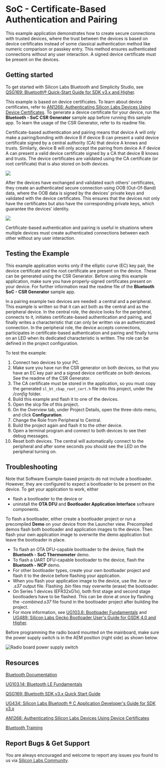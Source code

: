 # SoC - Certificate-Based Authentication and Pairing

This example application demonstrates how to create secure connections with trusted devices, where the trust between the devices is based on device certificates instead of some classical authentication method like numeric comparison or passkey entry. This method ensures authenticated connections without any user interaction. A signed device certificate must be present on the devices.

## Getting started

To get started with Silicon Labs Bluetooth and Simplicity Studio, see [QSG169: Bluetooth® Quick-Start Guide for SDK v3.x and Higher](https://www.silabs.com/documents/public/quick-start-guides/qsg169-bluetooth-sdk-v3x-quick-start-guide.pdf).

This example is based on device certificates. To learn about device certificates, refer to [AN1268: Authenticating Silicon Labs Devices Using Device Certificates](https://www.silabs.com/documents/public/application-notes/an1268-efr32-secure-identity.pdf). To generate a device certificate for your device, run the **Bluetooth - SoC CSR Generator** sample app before running this sample app. To learn the usage of the CSR Generator, refer to its readme file.

Certificate-based authentication and pairing means that device A will only make a pairing/bonding with device B if device B can present a valid device certificate signed by a central authority (CA) that device A knows and trusts. Similarly, device B will only accept the pairing from device A if device A can present a valid device certificate signed by a CA that device B knows and trusts. The device certificates are validated using the CA certificate (or root certificate) that is also stored on both devices.

![](readme_img1.png)

After the devices have exchanged and validated each others' certificates, they create an authenticated secure connection using OOB (Out-Of-Band) data, where the OOB data is signed by the devices' private keys and validated with the device certificates. This ensures that the devices not only have the certificates but also have the corresponding private keys, which guarantee the devices' identity.

![](readme_img2.png)

Certificate-based authentication and pairing is useful in situations where multiple devices must create authenticated connections between each other without any user interaction.

## Testing the Example

This example application works only if the elliptic curve (EC) key pair, the device certificate and the root certificate are present on the device. These can be generated using the CSR Generator. Before using this example application, make sure you have properly-signed certificates present on your device. For further information read the readme file of the **Bluetooth SoC - CSR Generator** sample app.

In a pairing example two devices are needed: a central and a peripheral. This example is written so that it can act both as the central and as the peripheral device. In the central role, the device looks for the peripheral, connects to it, initiates certificate-based authentication and pairing, and finally writes a characteristic that can only be written via an authenticated connection. In the peripheral role, the device accepts connections, participates in certificate-based authentication and pairing and finally turns on an LED when its dedicated characteristic is written. The role can be defined in the project configuration.

To test the example:
1. Connect two devices to your PC.
2. Make sure you have run the CSR generator on both devices, so that you have an EC key pair and a signed device certificate on both devices. See the readme of the CSR Generator.
3. The CA certificate must be stored in the application, so you must copy the generated `sl_bt_cbap_root_cert.h` file into this project, under the */config* folder.
4. Build this example and flash it to one of the devices.
5. Open the slcp file of this project.
6. On the Overview tab, under Project Details, open the three-dots-menu, and click **Configuration**.
7. Change the Role from Peripheral to Central.
6. Build the project again and flash it to the other device.
7. Open a terminal program and connect to both devices to see their debug messages.
8. Reset both devices. The central will automatically connect to the peripheral and after some seconds you should see the LED on the peripheral turning on.

## Troubleshooting

Note that Software Example-based projects do not include a bootloader. However, they are configured to expect a bootloader to be present on the device. To get your application to work, either
- flash a bootloader to the device or
- uninstall the **OTA DFU** and **Bootloader Application Interface** software components.

To flash a bootloader, either create a bootloader project or run a precompiled **Demo** on your device from the Launcher view. Precompiled demos flash both bootloader and application images to the device. Then flash your own application image to overwrite the demo application but leave the bootloader in place. 

- To flash an OTA DFU-capable bootloader to the device, flash the **Bluetooth - SoC Thermometer** demo.
- To flash a UART DFU-capable bootloader to the device, flash the **Bluetooth - NCP** demo.
- For other bootloader types, create your own bootloader project and flash it to the device before flashing your application.
- When you flash your application image to the device, use the *.hex* or *.s37* output file. Flashing *.bin* files may overwrite (erase) the bootloader.
- On Series 1 devices (EFR32xG1x), both first stage and second stage bootloaders have to be flashed. This can be done at once by flashing the *-combined.s37* file found in the bootloader project after building the project.
- For more information, see [UG103.6: Bootloader Fundamentals](https://www.silabs.com/documents/public/user-guides/ug103-06-fundamentals-bootloading.pdf) and [UG489: Silicon Labs Gecko Bootloader User's Guide for GSDK 4.0 and Higher](https://cn.silabs.com/documents/public/user-guides/ug489-gecko-bootloader-user-guide-gsdk-4.pdf).

Before programming the radio board mounted on the mainboard, make sure the power supply switch is in the AEM position (right side) as shown below.

![Radio board power supply switch](readme_img0.png)

## Resources

[Bluetooth Documentation](https://docs.silabs.com/bluetooth/latest/)

[UG103.14: Bluetooth LE Fundamentals](https://www.silabs.com/documents/public/user-guides/ug103-14-fundamentals-ble.pdf)

[QSG169: Bluetooth SDK v3.x Quick Start Guide](https://www.silabs.com/documents/public/quick-start-guides/qsg169-bluetooth-sdk-v3x-quick-start-guide.pdf)

[UG434: Silicon Labs Bluetooth ® C Application Developer's Guide for SDK v3.x](https://www.silabs.com/documents/public/user-guides/ug434-bluetooth-c-soc-dev-guide-sdk-v3x.pdf)

[AN1268: Authenticating Silicon Labs Devices Using Device Certificates](https://www.silabs.com/documents/public/application-notes/an1268-efr32-secure-identity.pdf)

[Bluetooth Training](https://www.silabs.com/support/training/bluetooth)

## Report Bugs & Get Support

You are always encouraged and welcome to report any issues you found to us via [Silicon Labs Community](https://www.silabs.com/community).
